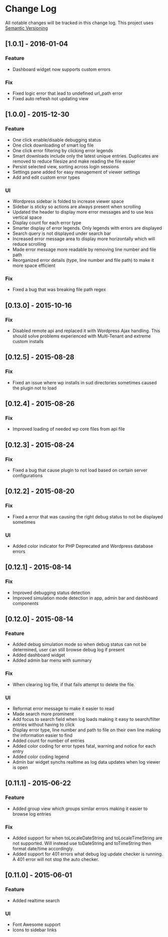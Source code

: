 # Change Log

All notable changes will be tracked in this change log.  This project uses [Semantic Versioning](http://semver.org/)

## [1.0.1] - 2016-01-04
### Feature

- Dashboard widget now supports custom errors

### Fix

- Fixed logic error that lead to undefined url_path error
- Fixed auto refresh not updating view

## [1.0.0] - 2015-12-30
### Feature

- One click enable/disable debugging status
- One click downloading of smart log file
- One click error filtering by clicking error legends
- Smart downloads include only the latest unique entries.  Duplicates are removed to reduce filesize and make reading the file easier
- Persist selected view, sorting across login sessions
- Settings pane added for easy management of viewer settings
- Add and edit custom error types

### UI

- Wordpress sidebar is folded to increase viewer space
- Sidebar is sticky so actions are always present when scrolling
- Updated the header to display more error messages and to use less vertical space
- Display count for each error type
- Smarter display of error legends.  Only legends with errors are displayed
- Search query is not displayed under search bar
- Increased error message area to display more horizontally which will reduce scrolling
- Made error message more readable by removing line number and file path
- Reorganized error details (type, line number and file path) to make it more space efficient

### Fix

- Fixed a bug that was breaking file path regex

## [0.13.0] - 2015-10-16
### Fix

- Disabled remote api and replaced it with Wordpress Ajax handling.  This should solve problems experienced with Multi-Tenant and extreme custom installs

## [0.12.5] - 2015-08-28
### Fix

- Fixed an issue where wp installs in sud directories sometimes caused the plugin not to load

## [0.12.4] - 2015-08-26
### Fix

- Improved loading of needed wp core files from api file

## [0.12.3] - 2015-08-24
### Fix

- Fixed a bug that cause plugin to not load  based on certain server configurations

## [0.12.2] - 2015-08-20
### Fix

- Fixed a error that was causing the right debug status to not be displayed sometimes

### UI

- Added color indicator for PHP Deprecated and Wordpress database errors

## [0.12.1] - 2015-08-14
### Fix

- Improved debugging status detection
- Improved simulation mode detection in app, admin bar and dashboard components

## [0.12.0] - 2015-08-14
### Feature

- Added debug simulation mode so when debug status can not be determined, user can still browse debug log if present
- Added dashboard widget
- Added admin bar menu with summary

### Fix

- When clearing log file, if that fails attempt to delete the file.

### UI

- Reformat error message to make it easier to read
- Made search more prominent
- Add focus to search field when log loads making it easy to search/filter entries without having to click
- Display error type, line number and path to file on their own line making the information easier to find
- Added count for number of entries
- Added color coding for error types fatal, warning and notice for each entry
- Added color coding legend
- Admin bar widget synchs realtime as log data updates when log viewer is open

## [0.11.1] - 2015-06-22
### Feature

- Added group view which groups similar errors making it easier to browse log entries

### Fix

- Added support for when toLocaleDateString and toLocaleTimeString are not supported.  Will instead use toDateString and toTimeString then format date/time accordingly.
- Added support for 401 errors what debug log update checker is running.  A 401 error will not stop the auto checker.

## [0.11.0] - 2015-06-01
### Feature

- Added realtime search

### UI

- Font Awesome support
- Icons to sidebar links
